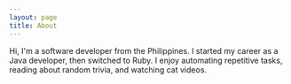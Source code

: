 ```yaml
---
layout: page
title: About
---
```


Hi, I'm a software developer from the Philippines. I started my career as a Java developer, then switched to Ruby. I enjoy automating repetitive tasks, reading about random trivia, and watching cat videos.

